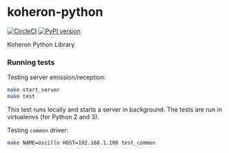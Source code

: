 # koheron-python

[![CircleCI](https://circleci.com/gh/Koheron/koheron-python.svg?style=shield)](https://circleci.com/gh/Koheron/koheron-python)
[![PyPI version](https://badge.fury.io/py/koheron.svg)](https://badge.fury.io/py/koheron)

Koheron Python Library

### Running tests

Testing server emission/reception:
```sh
make start_server
make test
```
This test runs locally and starts a server in background. 
The tests are run in virtualenvs (for Python 2 and 3).

Testing `common` driver:
```sh
make NAME=oscillo HOST=192.168.1.100 test_common
```
